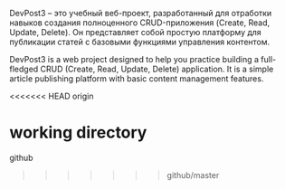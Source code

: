 DevPost3 – это учебный веб-проект, разработанный для отработки навыков создания полноценного CRUD-приложения (Create, Read, Update, Delete). Он представляет собой простую платформу для публикации статей с базовыми функциями управления контентом.

DevPost3 is a web project designed to help you practice building a full-fledged CRUD (Create, Read, Update, Delete) application. It is a simple article publishing platform with basic content management features.

<<<<<<< HEAD
origin

working directory
=======
github
>>>>>>> github/master
